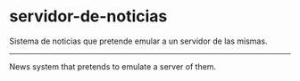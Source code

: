 # servidor-de-noticias
Sistema de noticias que pretende emular a un servidor de las mismas.

*****

News system that pretends to emulate a server of them.
